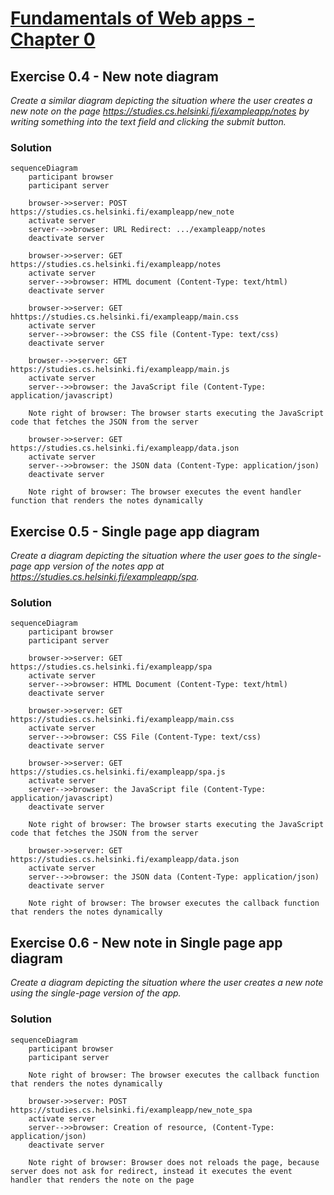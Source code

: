 # [Fundamentals of Web apps - Chapter 0](https://fullstackopen.com/en/part0/fundamentals_of_web_apps)

## Exercise 0.4 - New note diagram
*Create a similar diagram depicting the situation where the user creates a new note on the page https://studies.cs.helsinki.fi/exampleapp/notes by writing something into the text field and clicking the submit button.*

### **Solution** 

```mermaid 
sequenceDiagram
    participant browser
    participant server
    
    browser->>server: POST https://studies.cs.helsinki.fi/exampleapp/new_note
    activate server
    server-->>browser: URL Redirect: .../exampleapp/notes
    deactivate server
    
    browser->>server: GET https://studies.cs.helsinki.fi/exampleapp/notes
    activate server
    server-->>browser: HTML document (Content-Type: text/html)
    deactivate server
    
    browser->>server: GET hhttps://studies.cs.helsinki.fi/exampleapp/main.css
    activate server
    server-->>browser: the CSS file (Content-Type: text/css)
    deactivate server

    browser-->>server: GET https://studies.cs.helsinki.fi/exampleapp/main.js
    activate server 
    server-->>browser: the JavaScript file (Content-Type: application/javascript)
    
    Note right of browser: The browser starts executing the JavaScript code that fetches the JSON from the server 
    
    browser->>server: GET https://studies.cs.helsinki.fi/exampleapp/data.json
    activate server
    server-->>browser: the JSON data (Content-Type: application/json)
    deactivate server

    Note right of browser: The browser executes the event handler function that renders the notes dynamically
```

## Exercise 0.5 - Single page app diagram
*Create a diagram depicting the situation where the user goes to the single-page app version of the notes app at https://studies.cs.helsinki.fi/exampleapp/spa.*

### **Solution** 

```mermaid 
sequenceDiagram
    participant browser
    participant server
    
    browser->>server: GET https://studies.cs.helsinki.fi/exampleapp/spa
    activate server
    server-->>browser: HTML Document (Content-Type: text/html)
    deactivate server
    
    browser->>server: GET https://studies.cs.helsinki.fi/exampleapp/main.css
    activate server
    server-->>browser: CSS File (Content-Type: text/css)
    deactivate server
    
    browser->>server: GET https://studies.cs.helsinki.fi/exampleapp/spa.js
    activate server
    server-->>browser: the JavaScript file (Content-Type: application/javascript)
    deactivate server
    
    Note right of browser: The browser starts executing the JavaScript code that fetches the JSON from the server 
    
    browser->>server: GET https://studies.cs.helsinki.fi/exampleapp/data.json
    activate server
    server-->>browser: the JSON data (Content-Type: application/json)
    deactivate server

    Note right of browser: The browser executes the callback function that renders the notes dynamically
```
## Exercise 0.6 - New note in Single page app diagram
*Create a diagram depicting the situation where the user creates a new note using the single-page version of the app.*

### **Solution** 

```mermaid 
sequenceDiagram
    participant browser
    participant server
    
    Note right of browser: The browser executes the callback function that renders the notes dynamically

    browser->>server: POST https://studies.cs.helsinki.fi/exampleapp/new_note_spa
    activate server
    server-->>browser: Creation of resource, (Content-Type: application/json)
    deactivate server

    Note right of browser: Browser does not reloads the page, because server does not ask for redirect, instead it executes the event handler that renders the note on the page
```


